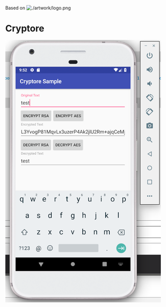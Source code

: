 Based on  ![./artwork/logo.png](./artwork/logo.png)

Cryptore
====

![./keystore.png](./keystore.png)

